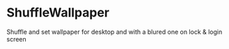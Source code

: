 # ShuffleWallpaper
Shuffle and set wallpaper for desktop and with a blured one on lock &amp; login screen
